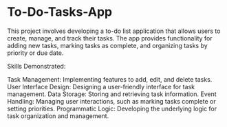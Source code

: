 # To-Do-Tasks-App
This project involves developing a to-do list application that allows users to create, manage, and track their tasks. The app provides functionality for adding new tasks, marking tasks as complete, and organizing tasks by priority or due date.

Skills Demonstrated:

Task Management: Implementing features to add, edit, and delete tasks.
User Interface Design: Designing a user-friendly interface for task management.
Data Storage: Storing and retrieving task information.
Event Handling: Managing user interactions, such as marking tasks complete or setting priorities.
Programmatic Logic: Developing the underlying logic for task organization and management.
